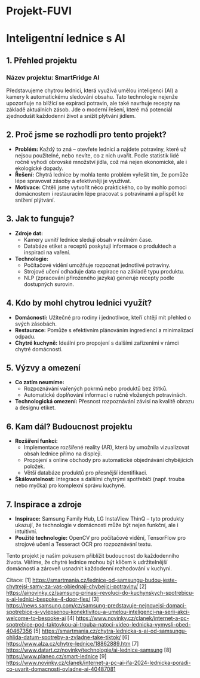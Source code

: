 # Projekt-FUVI
# Inteligentní lednice s AI

## 1. Přehled projektu
### **Název projektu:** SmartFridge AI  
Představujeme chytrou lednici, která využívá umělou inteligenci (AI) a kamery k automatickému sledování obsahu. Tato technologie nejenže upozorňuje na blížící se expiraci potravin, ale také navrhuje recepty na základě aktuálních zásob. Jde o moderní řešení, které má potenciál zjednodušit každodenní život a snížit plýtvání jídlem.

## 2. Proč jsme se rozhodli pro tento projekt?
- **Problém:** Každý to zná – otevřete lednici a najdete potraviny, které už nejsou použitelné, nebo nevíte, co z nich uvařit. Podle statistik lidé ročně vyhodí obrovské množství jídla, což má nejen ekonomické, ale i ekologické dopady.
- **Řešení:** Chytrá lednice by mohla tento problém vyřešit tím, že pomůže lépe spravovat zásoby a efektivněji je využívat.
- **Motivace:** Chtěli jsme vytvořit něco praktického, co by mohlo pomoci domácnostem i restauracím lépe pracovat s potravinami a přispět ke snížení plýtvání.

## 3. Jak to funguje?
- **Zdroje dat:**
  - Kamery uvnitř lednice sledují obsah v reálném čase.
  - Databáze etiket a receptů poskytují informace o produktech a inspiraci na vaření.
- **Technologie:**
  - Počítačové vidění umožňuje rozpoznat jednotlivé potraviny.
  - Strojové učení odhaduje data expirace na základě typu produktu.
  - NLP (zpracování přirozeného jazyka) generuje recepty podle dostupných surovin.

## 4. Kdo by mohl chytrou lednici využít?
- **Domácnosti:** Užitečné pro rodiny i jednotlivce, kteří chtějí mít přehled o svých zásobách.
- **Restaurace:** Pomůže s efektivním plánováním ingrediencí a minimalizací odpadu.
- **Chytré kuchyně:** Ideální pro propojení s dalšími zařízeními v rámci chytré domácnosti.

## 5. Výzvy a omezení
- **Co zatím neumíme:**
  - Rozpoznávání vařených pokrmů nebo produktů bez štítků.
  - Automatické doplňování informací o ručně vložených potravinách.
- **Technologická omezení:** Přesnost rozpoznávání závisí na kvalitě obrazu a designu etiket.

## 6. Kam dál? Budoucnost projektu
- **Rozšíření funkcí:**
  - Implementace rozšířené reality (AR), která by umožnila vizualizovat obsah lednice přímo na displeji.
  - Propojení s online obchody pro automatické objednávání chybějících položek.
  - Větší databáze produktů pro přesnější identifikaci.
- **Škálovatelnost:** Integrace s dalšími chytrými spotřebiči (např. trouba nebo myčka) pro komplexní správu kuchyně.

## 7. Inspirace a zdroje
- **Inspirace:** Samsung Family Hub, LG InstaView ThinQ – tyto produkty ukazují, že technologie v domácnosti může být nejen funkční, ale i intuitivní.
- **Použité technologie:** OpenCV pro počítačové vidění, TensorFlow pro strojové učení a Tesseract OCR pro rozpoznávání textu.

Tento projekt je naším pokusem přiblížit budoucnost do každodenního života. Věříme, že chytré lednice mohou být klíčem k udržitelnější domácnosti a zároveň usnadnit každodenní rozhodování v kuchyni.

Citace:
[1] https://smartmania.cz/lednice-od-samsungu-budou-jeste-chytrejsi-samy-za-vas-objednaji-chybejici-potraviny/
[2] https://ainovinky.cz/samsung-prinasi-revoluci-do-kuchynskych-spotrebicu-s-ai-lednici-bespoke-4-door-flex/
[3] https://news.samsung.com/cz/samsung-predstavuje-nejnovejsi-domaci-spotrebice-s-vylepsenou-konektivitou-a-umelou-inteligenci-na-serii-akci-welcome-to-bespoke-ai
[4] https://www.novinky.cz/clanek/internet-a-pc-spotrebice-pod-taktovkou-ai-trouba-natoci-video-lednicka-vymysli-obed-40467356
[5] https://smartmania.cz/chytra-lednicka-s-ai-od-samsungu-ohlida-datum-spotreby-a-zvladne-take-tiktok/
[6] https://www.alza.cz/chytre-lednice/18862889.htm
[7] https://www.datart.cz/novinky/technologie/ai-lednice-samsung
[8] https://www.planeo.cz/smart-lednice
[9] https://www.novinky.cz/clanek/internet-a-pc-ai-ifa-2024-lednicka-poradi-co-uvarit-domacnosti-ovladne-ai-40487081
